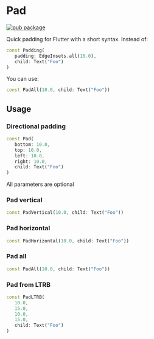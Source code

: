 # Pad

[![pub package](https://img.shields.io/pub/v/pad.svg)](https://pub.dartlang.org/packages/pad)

Quick padding for Flutter with a short syntax. Instead of:

   ```dart
   const Padding(
      padding: EdgeInsets.all(10.0),
      child: Text("Foo")
   )
   ```

You can use:

   ```dart
   const PadAll(10.0, child: Text("Foo"))
   ```

## Usage

### Directional padding

   ```dart
   const Pad(
      bottom: 10.0,
      top: 10.0,
      left: 10.0,
      right: 10.0,
      child: Text("Foo")
   )
   ```

All parameters are optional

### Pad vertical

   ```dart
   const PadVertical(10.0, child: Text("Foo"))
   ```

### Pad horizontal

   ```dart
   const PadHorizontal(10.0, child: Text("Foo"))
   ```

### Pad all

   ```dart
   const PadAll(10.0, child: Text("Foo"))
   ```

### Pad from LTRB

   ```dart
   const PadLTRB(
      10.0,
      15.0,
      10.0,
      15.0,
      child: Text("Foo")
   )
   ```